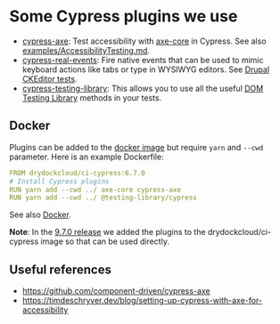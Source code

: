# Some Cypress plugins we use

- [cypress-axe](https://github.com/component-driven/cypress-axe): Test accessibility with [axe-core](https://github.com/dequelabs/axe-core) in Cypress. See also [examples/AccessibilityTesting.md](../docs/examples/AccessibilityTesting.md).
- [cypress-real-events](https://github.com/dmtrKovalenko/cypress-real-events): Fire native events that can be used to mimic keyboard actions like tabs or type in WYSIWYG editors. See [Drupal CKEditor tests](../cypress/e2e/3-civicactions-examples/drupal-ckeditor.cy.js).
- [cypress-testing-library](https://github.com/testing-library/cypress-testing-library): This allows you to use all the useful [DOM Testing Library](https://github.com/testing-library/cypress-testing-library) methods in your tests.

## Docker

Plugins can be added to the [docker image](https://github.com/drydockcloud/ci-cypress) but require `yarn` and `--cwd` parameter. Here is an example Dockerfile:

```yaml
FROM drydockcloud/ci-cypress:6.7.0
# Install Cypress plugins
RUN yarn add --cwd ../ axe-core cypress-axe
RUN yarn add --cwd ../ @testing-library/cypress
```

See also [Docker](Docker.md).

**Note**: In the [9.7.0 release](https://github.com/drydockcloud/ci-cypress/releases/tag/9.7.0) we added the plugins to the drydockcloud/ci-cypress image so that can be used directly.

## Useful references

- https://github.com/component-driven/cypress-axe
- https://timdeschryver.dev/blog/setting-up-cypress-with-axe-for-accessibility
